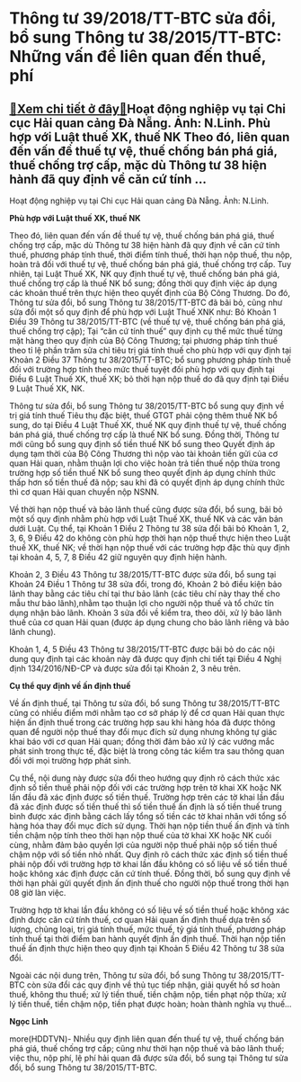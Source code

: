 Thông tư 39/2018/TT-BTC sửa đổi, bổ sung Thông tư 38/2015/TT-BTC: Những vấn đề liên quan đến thuế, phí
======================================================================================================

[:gift:Xem chi tiết ở đây:gift:](https://hddtvn.com/thong-tu-39-2018-tt-btc-sua-doi-bo-sung-thong-tu-38-2015-tt-btc-nhung-van-de-lien-quan-den-thue-phi/)Hoạt động nghiệp vụ tại Chi cục Hải quan cảng Đà Nẵng. Ảnh: N.Linh. Phù hợp với Luật thuế XK, thuế NK Theo đó, liên quan đến vấn đề thuế tự vệ, thuế chống bán phá giá, thuế chống trợ cấp, mặc dù Thông tư 38 hiện hành đã quy định về căn cứ tính …
-----------------------------------------------------------------------------------------------------------------------------------------------------------------------------------------------------------------------------------------------------







 






 Hoạt động nghiệp vụ tại Chi cục Hải quan cảng Đà Nẵng. Ảnh: N.Linh. 


**Phù hợp với Luật thuế XK, thuế NK**


Theo đó, liên quan đến vấn đề thuế tự vệ, thuế chống bán phá giá, thuế chống trợ cấp, mặc dù Thông tư 38 hiện hành đã quy định về căn cứ tính thuế, phương pháp tính thuế, thời điểm tính thuế, thời hạn nộp thuế, thu nộp, hoàn trả đối với thuế tự vệ, thuế chống bán phá giá, thuế chống trợ cấp. Tuy nhiên, tại Luật Thuế XK, NK quy định thuế tự vệ, thuế chống bán phá giá, thuế chống trợ cấp là thuế NK bổ sung; đồng thời quy định việc áp dụng các khoản thuế trên thực hiện theo quyết định của Bộ Công Thương. Do đó, Thông tư sửa đổi, bổ sung Thông tư 38/2015/TT-BTC đã bãi bỏ, cũng như sửa đổi một số quy định để phù hợp với Luật Thuế XNK như: Bỏ Khoản 1 Điều 39 Thông tư 38/2015/TT-BTC (về thuế tự vệ, thuế chống bán phá giá, thuế chống trợ cập); Tại “căn cứ tính thuế” quy định cụ thể mức thuế từng mặt hàng theo quy định của Bộ Công Thương; tại phương pháp tính thuế theo tỉ lệ phần trăm sửa chỉ tiêu trị giá tính thuế cho phù hợp với quy định tại Khoản 2 Điều 37 Thông tư 38/2015/TT-BTC; bổ sung phương pháp tính thuế đối với trường hợp tính theo mức thuế tuyệt đối phù hợp với quy định tại Điều 6 Luật Thuế XK, thuế XK; bỏ thời hạn nộp thuế do đã quy định tại Điều 9 Luật Thuế XK, NK. 


Thông tư sửa đổi, bổ sung Thông tư 38/2015/TT-BTC bổ sung quy định về trị giá tính thuế Tiêu thụ đặc biệt, thuế GTGT phải cộng thêm thuế NK bổ sung, do tại Điều 4 Luật Thuế XK, thuế NK quy định thuế tự vệ, thuế chống bán phá giá, thuế chống trợ cấp là thuế NK bổ sung. Đồng thời, Thông tư mới cũng bổ sung quy định số tiền thuế NK bổ sung theo Quyết định áp dụng tạm thời của Bộ Công Thương thì nộp vào tài khoản tiền gửi của cơ quan Hải quan, nhằm thuận lợi cho việc hoàn trả tiền thuế nộp thừa trong trường hợp số tiền thuế NK bổ sung theo quyết định áp dụng chính thức thấp hơn số tiền thuế đã nộp; sau khi đã có quyết định áp dụng chính thức thì cơ quan Hải quan chuyển nộp NSNN.


Về thời hạn nộp thuế và bảo lãnh thuế cũng được sửa đổi, bổ sung, bãi bỏ một số quy định nhằm phù hợp với Luật Thuế XK, thuế NK và các văn bản dưới Luật. Cụ thể, tại Khoản 1 Điều 2 Thông tư 38 sửa đổi bãi bỏ Khoản 1, 2, 3, 6, 9 Điều 42 do không còn phù hợp thời hạn nộp thuế thực hiện theo Luật thuế XK, thuế NK; về thời hạn nộp thuế với các trường hợp đặc thù quy định tại khoản 4, 5, 7, 8 Điều 42 giữ nguyên quy định hiện hành.


Khoản 2, 3 Điều 43 Thông tư 38/2015/TT-BTC được sửa đổi, bổ sung tại Khoản 24 Điều 1 Thông tư 38 sửa đổi, trong đó, Khoản 2 bỏ điều kiện bảo lãnh thay bằng các tiêu chí tại thư bảo lãnh (các tiêu chí này thay thế cho mẫu thư bảo lãnh),nhằm tạo thuận lợi cho người nộp thuế và tổ chức tín dụng nhận bảo lãnh. Khoản 3 sửa đổi về kiểm tra, theo dõi, xử lý bảo lãnh thuế của cơ quan Hải quan (được áp dụng chung cho bảo lãnh riêng và bảo lãnh chung).


Khoản 1, 4, 5 Điều 43 Thông tư 38/2015/TT-BTC được bãi bỏ do các nội dung quy định tại các khoản này đã được quy định chi tiết tại Điều 4 Nghị định 134/2016/NĐ-CP và được sửa đổi tại Khoản 2, 3 nêu trên.


**Cụ thể quy định về ấn định thuế**


Về ấn định thuế, tại Thông tư sửa đổi, bổ sung Thông tư 38/2015/TT-BTC cũng có nhiều điểm mới nhằm tạo cơ sở pháp lý để cơ quan Hải quan thực hiện ấn định thuế trong các trường hợp sau khi hàng hóa đã được thông quan để người nộp thuế thay đổi mục đích sử dụng nhưng không tự giác khai báo với cơ quan Hải quan; đồng thời đảm bảo xử lý các vướng mắc phát sinh trong thực tế, đặc biệt là trong công tác kiểm tra sau thông quan đối với mọi trường hợp phát sinh.


Cụ thể, nội dung này được sửa đổi theo hướng quy định rõ cách thức xác định số tiền thuế phải nộp đối với các trường hợp trên tờ khai XK hoặc NK lần đầu đã xác định được số tiền thuế. Trường hợp trên các tờ khai lần đầu đã xác định được số tiền thuế thì số tiền thuế ấn định là số tiền thuế trung bình được xác định bằng cách lấy tổng số tiền các tờ khai nhân với tổng số hàng hóa thay đổi mục đích sử dụng. Thời hạn nộp tiền thuế ấn định và tính tiền chậm nộp tính theo thời hạn nộp thuế của tờ khai XK hoặc NK cuối cùng, nhằm đảm bảo quyền lợi của người nộp thuế phải nộp số tiền thuế chậm nộp với số tiền nhỏ nhất. Quy định rõ cách thức xác định số tiền thuế phải nộp đối với trường hợp tờ khai lần đầu không có số liệu về số tiền thuế hoặc không xác định được căn cứ tính thuế. Đồng thời, bổ sung quy định về thời hạn phải gửi quyết định ấn định thuế cho người nộp thuế trong thời hạn 08 giờ làn việc.


Trường hợp tờ khai lần đầu không có số liệu về số tiền thuế hoặc không xác định được căn cứ tính thuế, cơ quan Hải quan ấn định thuế dựa trên số lượng, chủng loại, trị giá tính thuế, mức thuế, tỷ giá tính thuế, phương pháp tính thuế tại thời điểm ban hành quyết định ấn định thuế. Thời hạn nộp tiền thuế ấn định thực hiện theo quy định tại Khoản 5 Điều 42 Thông tư 38 sửa đổi.


Ngoài các nội dung trên, Thông tư sửa đổi, bổ sung Thông tư 38/2015/TT-BTC còn sửa đổi các quy định về thủ tục tiếp nhận, giải quyết hồ sơ hoàn thuế, không thu thuế; xử lý tiền thuế, tiền chậm nộp, tiền phạt nộp thừa; xử lý tiền thuế, tiền chậm nộp, tiền phạt được hoàn; hoàn thành nghĩa vụ thuế… 






**Ngọc Linh**



more(HDDTVN)- Nhiều quy định liên quan đến thuế tự vệ, thuế chống bán phá giá, thuế chống trợ cấp; cũng như thời hạn nộp thuế và bảo lãnh thuế; việc thu, nộp phí, lệ phí hải quan đã được sửa đổi, bổ sung tại Thông tư sửa đổi, bổ sung Thông tư 38/2015/TT-BTC.

